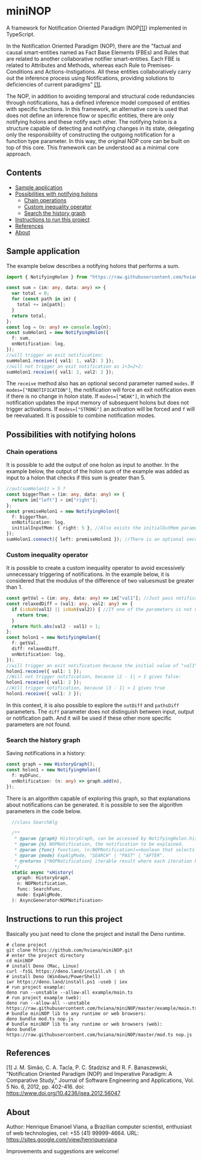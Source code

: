 # miniNOP

A framework for Notification Oriented Paradigm (NOP[[1]](#1)) implemented in
TypeScript.

In the Notification Oriented Paradigm (NOP), there are the "factual and causal
smart-entities named as Fact Base Elements (FBEs) and Rules that are related to
another collaborative notifier smart-entities. Each FBE is related to Attributes
and Methods, whereas each Rule to Premises-Conditions and Actions-Instigations.
All these entities collaboratively carry out the inference process using
Notifications, providing solutions to deficiencies of current paradigms"
[[1]](#1).

The NOP, in addition to avoiding temporal and structural code redundancies
through notifications, has a defined inference model composed of entities with
specific functions. In this framework, an alternative core is used that does not
define an inference flow or specific entities, there are only notifying holons
and these notify each other. The notifying holon is a structure capable of
detecting and notifying changes in its state, delegating only the responsibility
of constructing the outgoing notification for a function type parameter. In this
way, the original NOP core can be built on top of this core. This framework can
be understood as a minimal core approach.

## Contents

- [Sample application](#sample-application)
- [Possibilities with notifying holons](#possibilities-with-notifying-holons)
  - [Chain operations](#chain-operations)
  - [Custom inequality operator](#custom-inequality-operator)
  - [Search the history graph](#search-the-history-graph)
- [Instructions to run this project](#instructions-to-run-this-project)
- [References](#references)
- [About](#about)

## Sample application

The example below describes a notifying holons that performs a sum.

```typescript
import { NotifyingHolon } from "https://raw.githubusercontent.com/hviana/miniNOP/master/mod.ts";

const sum = (im: any, data: any) => {
  var total = 0;
  for (const path in im) {
    total += im[path];
  }
  return total;
};
const log = (n: any) => console.log(n);
const sumHolon1 = new NotifyingHolon({
  f: sum,
  onNotification: log,
});
//will trigger an exit notification:
sumHolon1.receive({ val1: 1, val2: 3 });
//will not trigger an exit notification as 1+3=2+2:
sumHolon1.receive({ val1: 2, val2: 2 });
```

The `receive` method also has an optional second parameter named `modes`. If
`modes=["RENOTIFICATION"]`, the notification will force an exit notification
even if there is no change in holon state. If `modes=["WEAK"]`, in which the
notification updates the input memory of subsequent holons but does not trigger
activations. If `modes=["STRONG"]` an activation will be forced and `f` will be
reevaluated. It is possible to combine notification modes.

## Possibilities with notifying holons

### Chain operations

It is possible to add the output of one holon as input to another. In the
example below, the output of the holon sum of the example was added as input to
a holon that checks if this sum is greater than 5.

```typescript
//out(sumHolon1) > 5 ?
const biggerThan = (im: any, data: any) => {
  return im["left"] > im["right"];
};
const premiseHolon1 = new NotifyingHolon({
  f: biggerThan,
  onNotification: log,
  initialInputMem: { right: 5 }, //Also exists the initialOutMem parameter
});
sumHolon1.connect({ left: premiseHolon1 }); //There is an optional second parameter which is the connection notification modes. It is possible to connect a holon by referencing its id instead of its instance object.
```

### Custom inequality operator

It is possible to create a custom inequality operator to avoid excessively
unnecessary triggering of notifications. In the example below, it is considered
that the modulus of the difference of two values ​​must be greater than 1.

```typescript
const getVal = (im: any, data: any) => im["val1"]; //Just pass notification path "val1" as outgoing notification value
const relaxedDiff = (val1: any, val2: any) => {
  if (isNaN(val1) || isNaN(val2)) { //If one of the parameters is not numeric
    return true;
  }
  return Math.abs(val2 - val1) > 1;
};
const holon1 = new NotifyingHolon({
  f: getVal,
  diff: relaxedDiff,
  onNotification: log,
});
//will trigger an exit notification because the initial value of "val1" was not numeric (it was undefined):
holon1.receive({ val1: 1 });
//Will not trigger notification, because |2 - 1| > 1 gives false:
holon1.receive({ val1: 2 });
//Will trigger notification, because |3 - 1| > 1 gives true
holon1.receive({ val1: 3 });
```

In this context, it is also possible to explore the `outDiff` and `pathsDiff`
parameters. The `diff` parameter does not distinguish between input, output or
notification path. And it will be used if these other more specific parameters
are not found.

### Search the history graph

Saving notifications in a history:

```typescript
const graph = new HistoryGraph();
const holon1 = new NotifyingHolon({
  f: myDFunc,
  onNotification: (n: any) => graph.add(n),
});
```

There is an algorithm capable of exploring this graph, so that explanations
about notifications can be generated. It is possible to see the algorithm
parameters in the code below.

```typescript
  //class SearchAlg

  /**
   * @param {graph} HistoryGraph, can be accessed by NotifyingHolon.history.
   * @param {n} NOPNotification, the notification to be explained.
   * @param {func} function, (n:NOPNotification)=>boolean that selects search breakpoints and returns them as results.
   * @param {mode} ExpAlgMode, "SEARCH" | "PAST" | "AFTER".
   * @returns {*NOPNotification} iterable result where each iteration has an notification representing an explanation step.
   */
  static async *xHistory(
    graph: HistoryGraph,
    n: NOPNotification,
    func: SearchFunc,
    mode: ExpAlgMode,
  ): AsyncGenerator<NOPNotification>
```

## Instructions to run this project

Basically you just need to clone the project and install the Deno runtime.

```console
# clone project
git clone https://github.com/hviana/miniNOP.git
# enter the project directory
cd miniNOP
# install Deno (Mac, Linux)
curl -fsSL https://deno.land/install.sh | sh
# install Deno (Windows/PowerShell)
iwr https://deno.land/install.ps1 -useb | iex
# run project example:
deno run --unstable --allow-all example/main.ts
# run project example (web):
deno run --allow-all --unstable https://raw.githubusercontent.com/hviana/miniNOP/master/example/main.ts
# bundle miniNOP lib to any runtime or web browsers:
deno bundle mod.ts nop.js
# bundle miniNOP lib to any runtime or web browsers (web):
deno bundle https://raw.githubusercontent.com/hviana/miniNOP/master/mod.ts nop.js
```

## References

<a id="1">[1]</a> J. M. Simão, C. A. Tacla, P. C. Stadzisz and R. F.
Banaszewski, "Notification Oriented Paradigm (NOP) and Imperative Paradigm: A
Comparative Study," Journal of Software Engineering and Applications, Vol. 5 No.
6, 2012, pp. 402-416. doi: https://www.doi.org/10.4236/jsea.2012.56047

## About

Author: Henrique Emanoel Viana, a Brazilian computer scientist, enthusiast of
web technologies, cel: +55 (41) 99999-4664. URL:
https://sites.google.com/view/henriqueviana

Improvements and suggestions are welcome!
